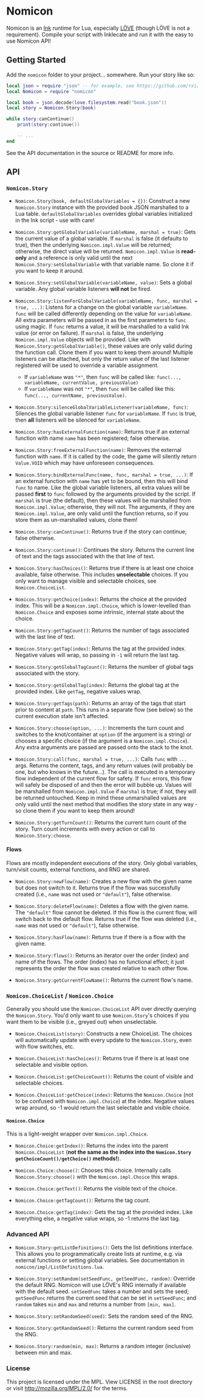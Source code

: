 # Nomicon

Nomicon is an [Ink](https://www.inklestudios.com/ink/) runtime for Lua, especially [LÖVE](https://love2d.org/) (though LÖVE is not a requirement). Compile your script with Inklecate and run it with the easy to use Nomicon API!

## Getting Started

Add the `nomicon` folder to your project... somewhere. Run your story like so:

```lua
local json = require "json" -- for example, see https://github.com/rxi/json.lua
local Nomicon = require "nomicon"

local book = json.decode(love.filesystem.read("book.json"))
local story = Nomicon.Story(book)

while story:canContinue()
    print(story:continue())

    -- ...
end
```

See the API documentation in the source or README for more info.

## API

### `Nomicon.Story`

* `Nomicon.Story(book, defaultGlobalVariables = {})`: Construct a new `Nomicon.Story` instance with the provided book JSON marshalled to a Lua table. `defaultGlobalVariables` overrides global variables initialized in the Ink script - use with care!

* `Nomicon.Story:getGlobalVariable(variableName, marshal = true)`: Gets the current value of a global variable. If `marshal` is false (it defaults to true), then the underlying `Nomicon.impl.Value` will be returned; otherwise, the direct value will be returned. `Nomicon.impl.Value` is **read-only** and a reference is only valid until the next `Nomicon.Story:setGlobalVariable` with that variable name. So clone it if you want to keep it around.

* `Nomicon.Story:setGlobalVariable(variableName, value)`: Sets a global variable. Any global variable listeners **will not** be fired.

* `Nomicon.Story:listenForGlobalVariable(variableName, func, marshal = true, ...)`: Listens for a change on the global variable `variableName`. `func` will be called differently depending on the value for `variableName`. All extra parameters will be passed in as the first parameters to `func` using magic. If `func` returns a value, it will be marshalled to a valid Ink value (or error on failure).
  If `marshal` is false, the underlying `Nomicon.impl.Value` objects will be provided. Like with `Nomicon.Story:getGlobalVariable()`, these values are only valid during the function call. Clone them if you want to keep them around!
  Multiple listeners can be attached, but only the return value of the last listener registered will be used to override a variable assignment.
  * If `variableName` was `"*"`, then `func` will be called like: `func(..., variableName, currentValue, previousValue)`
  * If `variableName` was not `"*"`, then `func` will be called like this: `func(..., currentName, previousValue)`.

* `Nomicon.Story:silenceGlobalVariableListener(variableName, func)`: Silences the global variable listener `func` for `variableName`. If `func` is true, then **all** listeners will be silenced for `variableName`.

* `Nomicon.Story:hasExternalFunction(name)`: Returns true if an external function with name `name` has been registered; false otherwise.

* `Nomicon.Story:freeExternalFunction(name)`: Removes the external function with `name`. If it is called by the code, the game will silently return `Value.VOID` which may have unforeseen consequences.

* `Nomicon.Story:bindExternalFunc(name, func, marshal = true, ...)`: If an external function with `name` has yet to be bound, then this will bind `func` to name. Like the global variable listeners, all extra values will be passed **first** to `func` followed by the arguments provided by the script. If `marshal` is true (the default), then these values will be marshalled from `Nomicon.impl.Value`; otherwise, they will not. The arguments, if they are `Nomicon.impl.Value`, are only valid until the function returns, so if you store them as un-marshalled values, clone them!

* `Nomicon.Story:canContinue()`: Returns true if the story can continue; false otherwise.

* `Nomicon.Story:continue()`: Continues the story. Returns the current line of text and the tags associated with the that line of text.

* `Nomicon.Story:hasChoices()`: Returns true if there is at least one choice available, false otherwise. This includes **unselectable** choices. If you only want to manage visible and selectable choices, see `Nomicon.ChoiceList`.

* `Nomicon.Story:getChoice(index)`: Returns the choice at the provided index. This will be a `Nomicon.impl.Choice`, which is lower-levelled than `Nomicon.Choice` and exposes some intrinsic, internal state about the choice.

* `Nomicon.Story:getTagCount()`: Returns the number of tags associated with the last line of text.

* `Nomicon.Story:getTag(index)`: Returns the tag at the provided index. Negative values will wrap, so passing in `-1` will return the last tag.

* `Nomicon.Story:getGlobalTagCount()`: Returns the number of global tags associated with the story.

* `Nomicon.Story:getGlobalTag(index)`: Returns the global tag at the provided index. Like `getTag`, negative values wrap.

* `Nomicon.Story:getTags(path)`: Returns an array of the tags that start prior to content at `path`. This runs in a separate flow (see below) so the current execution state isn't affected.

* `Nomicon.Story:choose(option, ...)`: Increments the turn count and switches to the knot/container at `option` (if the argument is a string) or chooses a specific choice (if the argument is a `Nomicon.impl.Choice`). Any extra arguments are passed are passed onto the stack to the knot.

* `Nomicon.Story:call(func, marshal = true, ...)`: Calls `func` with `...` args. Returns the content, tags, and any return values (will probably be one, but who knows in the future...). The call is executed in a temporary flow independent of the current flow for safety. If `func` errors, this flow will safely be disposed of and then the error will bubble up. Values will be marshalled from `Nomicon.impl.Value` if `marshal` is true; if not, they will be returned untouched. Keep in mind these unmarshalled values are only valid until the next method that modifies the story state in any way - so clone them if you want to keep them around!

* `Nomicon.Story:getTurnCount()`: Returns the current turn count of the story. Turn count increments with every action or call to `Nomicon.Story:choose`.

#### Flows

Flows are mostly independent executions of the story. Only global variables, turn/visit counts,  external functions, and RNG are shared.

* `Nomicon.Story:newFlow(name)`: Creates a new flow with the given name but does not switch to it. Returns true if the flow was successfully created (i.e., `name` was not used or `"default"`), false otherwise.

* `Nomicon.Story:deleteFlow(name)`: Deletes a flow with the given name. The `"default"` flow cannot be deleted. If this flow is the current flow, will switch back to the default flow. Returns true if the flow was deleted (i.e., `name` was not used or `"default"`), false otherwise.

* `Nomicon.Story:hasFlow(name)`: Returns true if there is a flow with the given name.

* `Nomicon.Story:flows()`: Returns an iterator over the order (index) and name of the flows. The order (index) has no functional effect; it just represents the order the flow was created relative to each other flow.

* `Nomicon.Story:getCurrentFlowName()`: Returns the current flow's name.

### `Nomicon.ChoiceList` / `Nomicon.Choice`

Generally you should use the `Nomicon.ChoiceList` API over directly querying the `Nomicon.Story`. You'd only want to use `Nomicon.Story`'s choices if you want them to be visible (i.e., greyed out) when unselectable.

* `Nomicon.ChoiceList(story)`: Constructs a new ChoiceList. The choices will automatically update with every update to the `Nomicon.Story`, even with flow switches, etc.

* `Nomicon.ChoiceList:hasChoices()`: Returns true if there is at least one selectable and visible option.

* `Nomicon.ChoiceList:getChoiceCount()`: Returns the count of visible and selectable choices.

* `Nomicon.ChoiceList:getChoice(index)`: Returns the `Nomicon.Choice` (not to be confused with `Nomicon.impl.Choice`) at the index. Negative values wrap around, so -1 would return the last selectable and visible choice.

#### `Nomicon.Choice`
This is a light-weight wrapper over `Nomicon.impl.Choice`.

* `Nomicon.Choice:getIndex()`: Returns the index into the parent `Nomicon.ChoiceList` (**not the same as the index into the `Nomicon.Story` `getChoiceCount()/getChoice()` methods!**).

* `Nomicon.Choice:choose()`: Chooses this choice. Internally calls `Nomicon.Story:choose()` with the `Nomicon.impl.Choice` this wraps.

* `Nomicon.Choice:getText()`: Returns the visible text of the choice.

* `Nomicon.Choice:getTagCount()`: Returns the tag count.

* `Nomicon.Choice:getTag(index)`: Gets the tag at the provided index. Like everything else, a negative value wraps, so -1 returns the last tag.

### Advanced API
* `Nomicon.Story:getListDefinitions()`: Gets the list definitions interface. This allows you to programmatically create lists at runtime, e.g. via external functions or setting global variables. See documentation in `nomicon/impl/ListDefinitions.lua`.

* `Nomicon.Story:setRandom(setSeedFunc, getSeedFunc, random)`: Override the default RNG. Nomicon will use LÖVE's RNG internally if available with the default seed. `setSeedFunc` takes a number and sets the seed; `getSeedFunc` returns the current seed that can be set in `setSeedFunc`; and `random` takes `min` and `max` and returns a number from `[min, max]`.

* `Nomicon.Story:setRandomSeed(seed)`: Sets the random seed of the RNG.

* `Nomicon.Story:getRandomSeed()`: Returns the current random seed from the RNG.

* `Nomicon.Story:random(min, max)`: Returns a random integer (inclusive) between min and max.

### License

This project is licensed under the MPL. View LICENSE in the root directory or
visit http://mozilla.org/MPL/2.0/ for the terms.
